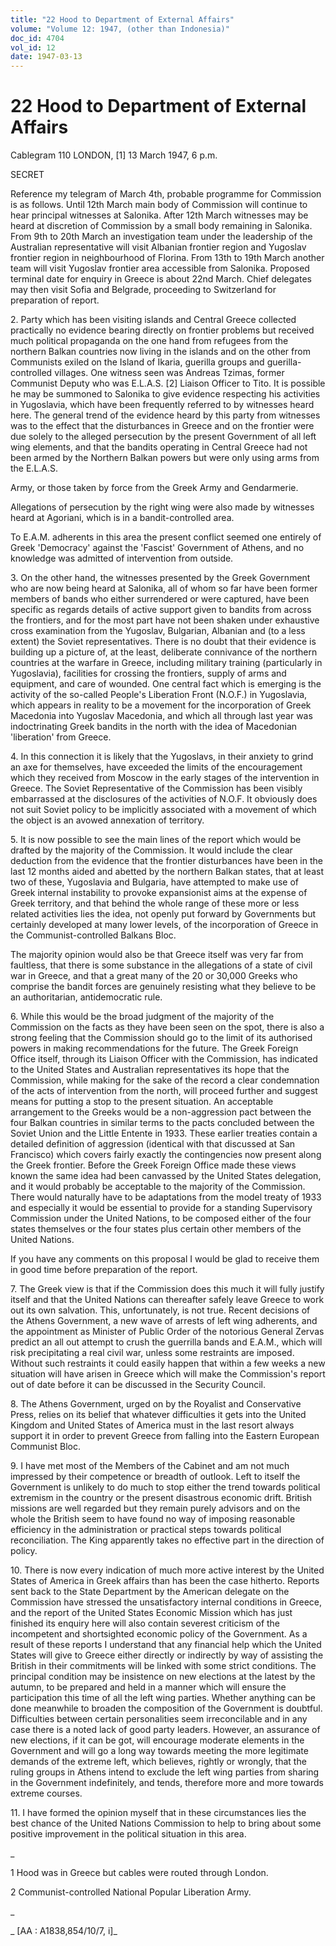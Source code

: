 ```yaml
---
title: "22 Hood to Department of External Affairs"
volume: "Volume 12: 1947, (other than Indonesia)"
doc_id: 4704
vol_id: 12
date: 1947-03-13
---
```


# 22 Hood to Department of External Affairs

Cablegram 110 LONDON, [1] 13 March 1947, 6 p.m.

SECRET

Reference my telegram of March 4th, probable programme for Commission is as follows. Until 12th March main body of Commission will continue to hear principal witnesses at Salonika. After 12th March witnesses may be heard at discretion of Commission by a small body remaining in Salonika. From 9th to 20th March an investigation team under the leadership of the Australian representative will visit Albanian frontier region and Yugoslav frontier region in neighbourhood of Florina. From 13th to 19th March another team will visit Yugoslav frontier area accessible from Salonika. Proposed terminal date for enquiry in Greece is about 22nd March. Chief delegates may then visit Sofia and Belgrade, proceeding to Switzerland for preparation of report.

2\. Party which has been visiting islands and Central Greece collected practically no evidence bearing directly on frontier problems but received much political propaganda on the one hand from refugees from the northern Balkan countries now living in the islands and on the other from Communists exiled on the Island of Ikaria, guerilla groups and guerilla-controlled villages. One witness seen was Andreas Tzimas, former Communist Deputy who was E.L.A.S. [2] Liaison Officer to Tito. It is possible he may be summoned to Salonika to give evidence respecting his activities in Yugoslavia, which have been frequently referred to by witnesses heard here. The general trend of the evidence heard by this party from witnesses was to the effect that the disturbances in Greece and on the frontier were due solely to the alleged persecution by the present Government of all left wing elements, and that the bandits operating in Central Greece had not been armed by the Northern Balkan powers but were only using arms from the E.L.A.S.

Army, or those taken by force from the Greek Army and Gendarmerie.

Allegations of persecution by the right wing were also made by witnesses heard at Agoriani, which is in a bandit-controlled area.

To E.A.M. adherents in this area the present conflict seemed one entirely of Greek 'Democracy' against the 'Fascist' Government of Athens, and no knowledge was admitted of intervention from outside.

3\. On the other hand, the witnesses presented by the Greek Government who are now being heard at Salonika, all of whom so far have been former members of bands who either surrendered or were captured, have been specific as regards details of active support given to bandits from across the frontiers, and for the most part have not been shaken under exhaustive cross examination from the Yugoslav, Bulgarian, Albanian and (to a less extent) the Soviet representatives. There is no doubt that their evidence is building up a picture of, at the least, deliberate connivance of the northern countries at the warfare in Greece, including military training (particularly in Yugoslavia), facilities for crossing the frontiers, supply of arms and equipment, and care of wounded. One central fact which is emerging is the activity of the so-called People's Liberation Front (N.O.F.) in Yugoslavia, which appears in reality to be a movement for the incorporation of Greek Macedonia into Yugoslav Macedonia, and which all through last year was indoctrinating Greek bandits in the north with the idea of Macedonian 'liberation' from Greece.

4\. In this connection it is likely that the Yugoslavs, in their anxiety to grind an axe for themselves, have exceeded the limits of the encouragement which they received from Moscow in the early stages of the intervention in Greece. The Soviet Representative of the Commission has been visibly embarrassed at the disclosures of the activities of N.O.F. It obviously does not suit Soviet policy to be implicitly associated with a movement of which the object is an avowed annexation of territory.

5\. It is now possible to see the main lines of the report which would be drafted by the majority of the Commission. It would include the clear deduction from the evidence that the frontier disturbances have been in the last 12 months aided and abetted by the northern Balkan states, that at least two of these, Yugoslavia and Bulgaria, have attempted to make use of Greek internal instability to provoke expansionist aims at the expense of Greek territory, and that behind the whole range of these more or less related activities lies the idea, not openly put forward by Governments but certainly developed at many lower levels, of the incorporation of Greece in the Communist-controlled Balkans Bloc.

The majority opinion would also be that Greece itself was very far from faultless, that there is some substance in the allegations of a state of civil war in Greece, and that a great many of the 20 or 30,000 Greeks who comprise the bandit forces are genuinely resisting what they believe to be an authoritarian, antidemocratic rule.

6\. While this would be the broad judgment of the majority of the Commission on the facts as they have been seen on the spot, there is also a strong feeling that the Commission should go to the limit of its authorised powers in making recommendations for the future. The Greek Foreign Office itself, through its Liaison Officer with the Commission, has indicated to the United States and Australian representatives its hope that the Commission, while making for the sake of the record a clear condemnation of the acts of intervention from the north, will proceed further and suggest means for putting a stop to the present situation. An acceptable arrangement to the Greeks would be a non-aggression pact between the four Balkan countries in similar terms to the pacts concluded between the Soviet Union and the Little Entente in 1933. These earlier treaties contain a detailed definition of aggression (identical with that discussed at San Francisco) which covers fairly exactly the contingencies now present along the Greek frontier. Before the Greek Foreign Office made these views known the same idea had been canvassed by the United States delegation, and it would probably be acceptable to the majority of the Commission. There would naturally have to be adaptations from the model treaty of 1933 and especially it would be essential to provide for a standing Supervisory Commission under the United Nations, to be composed either of the four states themselves or the four states plus certain other members of the United Nations.

If you have any comments on this proposal I would be glad to receive them in good time before preparation of the report.

7\. The Greek view is that if the Commission does this much it will fully justify itself and that the United Nations can thereafter safely leave Greece to work out its own salvation. This, unfortunately, is not true. Recent decisions of the Athens Government, a new wave of arrests of left wing adherents, and the appointment as Minister of Public Order of the notorious General Zervas predict an all out attempt to crush the guerrilla bands and E.A.M., which will risk precipitating a real civil war, unless some restraints are imposed. Without such restraints it could easily happen that within a few weeks a new situation will have arisen in Greece which will make the Commission's report out of date before it can be discussed in the Security Council.

8\. The Athens Government, urged on by the Royalist and Conservative Press, relies on its belief that whatever difficulties it gets into the United Kingdom and United States of America must in the last resort always support it in order to prevent Greece from falling into the Eastern European Communist Bloc.

9\. I have met most of the Members of the Cabinet and am not much impressed by their competence or breadth of outlook. Left to itself the Government is unlikely to do much to stop either the trend towards political extremism in the country or the present disastrous economic drift. British missions are well regarded but they remain purely advisors and on the whole the British seem to have found no way of imposing reasonable efficiency in the administration or practical steps towards political reconciliation. The King apparently takes no effective part in the direction of policy.

10\. There is now every indication of much more active interest by the United States of America in Greek affairs than has been the case hitherto. Reports sent back to the State Department by the American delegate on the Commission have stressed the unsatisfactory internal conditions in Greece, and the report of the United States Economic Mission which has just finished its enquiry here will also contain severest criticism of the incompetent and shortsighted economic policy of the Government. As a result of these reports I understand that any financial help which the United States will give to Greece either directly or indirectly by way of assisting the British in their commitments will be linked with some strict conditions. The principal condition may be insistence on new elections at the latest by the autumn, to be prepared and held in a manner which will ensure the participation this time of all the left wing parties. Whether anything can be done meanwhile to broaden the composition of the Government is doubtful. Difficulties between certain personalities seem irreconcilable and in any case there is a noted lack of good party leaders. However, an assurance of new elections, if it can be got, will encourage moderate elements in the Government and will go a long way towards meeting the more legitimate demands of the extreme left, which believes, rightly or wrongly, that the ruling groups in Athens intend to exclude the left wing parties from sharing in the Government indefinitely, and tends, therefore more and more towards extreme courses.

11\. I have formed the opinion myself that in these circumstances lies the best chance of the United Nations Commission to help to bring about some positive improvement in the political situation in this area.

_

1 Hood was in Greece but cables were routed through London.

2 Communist-controlled National Popular Liberation Army.

_

_ [AA : A1838,854/10/7, i]_

